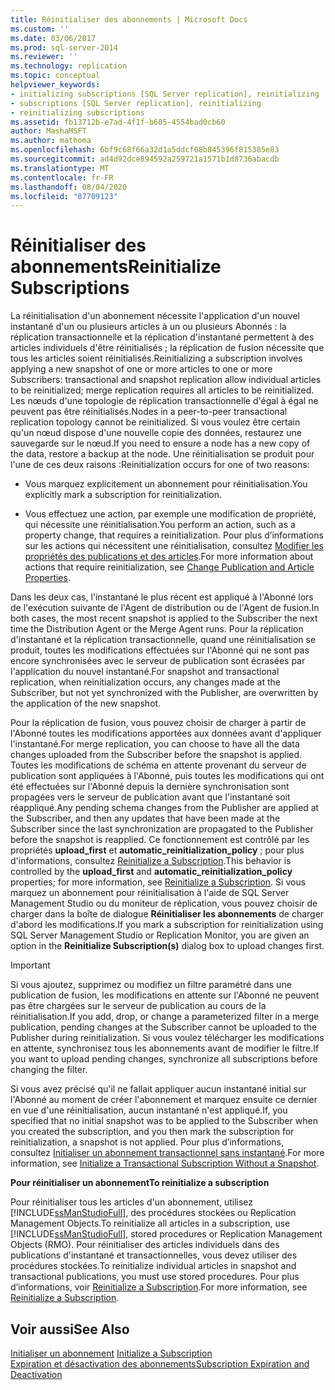 ```yaml
---
title: Réinitialiser des abonnements | Microsoft Docs
ms.custom: ''
ms.date: 03/06/2017
ms.prod: sql-server-2014
ms.reviewer: ''
ms.technology: replication
ms.topic: conceptual
helpviewer_keywords:
- initializing subscriptions [SQL Server replication], reinitializing
- subscriptions [SQL Server replication], reinitializing
- reinitializing subscriptions
ms.assetid: fb13712b-e7ad-4f1f-b605-4554bad0cb60
author: MashaMSFT
ms.author: mathoma
ms.openlocfilehash: 6bf9c68f66a32d1a5ddcf08b845396f815385e83
ms.sourcegitcommit: ad4d92dce894592a259721a1571b1d8736abacdb
ms.translationtype: MT
ms.contentlocale: fr-FR
ms.lasthandoff: 08/04/2020
ms.locfileid: "87709123"
---
```

# <a name="reinitialize-subscriptions"></a><span data-ttu-id="780f6-102">Réinitialiser des abonnements</span><span class="sxs-lookup"><span data-stu-id="780f6-102">Reinitialize Subscriptions</span></span>
  <span data-ttu-id="780f6-103">La réinitialisation d'un abonnement nécessite l'application d'un nouvel instantané d'un ou plusieurs articles à un ou plusieurs Abonnés : la réplication transactionnelle et la réplication d'instantané permettent à des articles individuels d'être réinitialisés ; la réplication de fusion nécessite que tous les articles soient réinitialisés.</span><span class="sxs-lookup"><span data-stu-id="780f6-103">Reinitializing a subscription involves applying a new snapshot of one or more articles to one or more Subscribers: transactional and snapshot replication allow individual articles to be reinitialized; merge replication requires all articles to be reinitialized.</span></span> <span data-ttu-id="780f6-104">Les nœuds d'une topologie de réplication transactionnelle d'égal à égal ne peuvent pas être réinitialisés.</span><span class="sxs-lookup"><span data-stu-id="780f6-104">Nodes in a peer-to-peer transactional replication topology cannot be reinitialized.</span></span> <span data-ttu-id="780f6-105">Si vous voulez être certain qu'un nœud dispose d'une nouvelle copie des données, restaurez une sauvegarde sur le nœud.</span><span class="sxs-lookup"><span data-stu-id="780f6-105">If you need to ensure a node has a new copy of the data, restore a backup at the node.</span></span> <span data-ttu-id="780f6-106">Une réinitialisation se produit pour l'une de ces deux raisons :</span><span class="sxs-lookup"><span data-stu-id="780f6-106">Reinitialization occurs for one of two reasons:</span></span>  
  
-   <span data-ttu-id="780f6-107">Vous marquez explicitement un abonnement pour réinitialisation.</span><span class="sxs-lookup"><span data-stu-id="780f6-107">You explicitly mark a subscription for reinitialization.</span></span>  
  
-   <span data-ttu-id="780f6-108">Vous effectuez une action, par exemple une modification de propriété, qui nécessite une réinitialisation.</span><span class="sxs-lookup"><span data-stu-id="780f6-108">You perform an action, such as a property change, that requires a reinitialization.</span></span> <span data-ttu-id="780f6-109">Pour plus d’informations sur les actions qui nécessitent une réinitialisation, consultez [Modifier les propriétés des publications et des articles](publish/change-publication-and-article-properties.md).</span><span class="sxs-lookup"><span data-stu-id="780f6-109">For more information about actions that require reinitialization, see [Change Publication and Article Properties](publish/change-publication-and-article-properties.md).</span></span>  
  
 <span data-ttu-id="780f6-110">Dans les deux cas, l'instantané le plus récent est appliqué à l'Abonné lors de l'exécution suivante de l'Agent de distribution ou de l'Agent de fusion.</span><span class="sxs-lookup"><span data-stu-id="780f6-110">In both cases, the most recent snapshot is applied to the Subscriber the next time the Distribution Agent or the Merge Agent runs.</span></span> <span data-ttu-id="780f6-111">Pour la réplication d'instantané et la réplication transactionnelle, quand une réinitialisation se produit, toutes les modifications effectuées sur l'Abonné qui ne sont pas encore synchronisées avec le serveur de publication sont écrasées par l'application du nouvel instantané.</span><span class="sxs-lookup"><span data-stu-id="780f6-111">For snapshot and transactional replication, when reinitialization occurs, any changes made at the Subscriber, but not yet synchronized with the Publisher, are overwritten by the application of the new snapshot.</span></span>  
  
 <span data-ttu-id="780f6-112">Pour la réplication de fusion, vous pouvez choisir de charger à partir de l'Abonné toutes les modifications apportées aux données avant d'appliquer l'instantané.</span><span class="sxs-lookup"><span data-stu-id="780f6-112">For merge replication, you can choose to have all the data changes uploaded from the Subscriber before the snapshot is applied.</span></span> <span data-ttu-id="780f6-113">Toutes les modifications de schéma en attente provenant du serveur de publication sont appliquées à l'Abonné, puis toutes les modifications qui ont été effectuées sur l'Abonné depuis la dernière synchronisation sont propagées vers le serveur de publication avant que l'instantané soit réappliqué.</span><span class="sxs-lookup"><span data-stu-id="780f6-113">Any pending schema changes from the Publisher are applied at the Subscriber, and then any updates that have been made at the Subscriber since the last synchronization are propagated to the Publisher before the snapshot is reapplied.</span></span> <span data-ttu-id="780f6-114">Ce fonctionnement est contrôlé par les propriétés **upload_first** et **automatic_reinitialization_policy** ; pour plus d'informations, consultez [Reinitialize a Subscription](reinitialize-a-subscription.md).</span><span class="sxs-lookup"><span data-stu-id="780f6-114">This behavior is controlled by the **upload_first** and **automatic_reinitialization_policy** properties; for more information, see [Reinitialize a Subscription](reinitialize-a-subscription.md).</span></span> <span data-ttu-id="780f6-115">Si vous marquez un abonnement pour réinitialisation à l'aide de SQL Server Management Studio ou du moniteur de réplication, vous pouvez choisir de charger dans la boîte de dialogue **Réinitialiser les abonnements** de charger d'abord les modifications.</span><span class="sxs-lookup"><span data-stu-id="780f6-115">If you mark a subscription for reinitialization using SQL Server Management Studio or Replication Monitor, you are given an option in the **Reinitialize Subscription(s)** dialog box to upload changes first.</span></span>  
  
> [!IMPORTANT]  
>  <span data-ttu-id="780f6-116">Si vous ajoutez, supprimez ou modifiez un filtre paramétré dans une publication de fusion, les modifications en attente sur l'Abonné ne peuvent pas être chargées sur le serveur de publication au cours de la réinitialisation.</span><span class="sxs-lookup"><span data-stu-id="780f6-116">If you add, drop, or change a parameterized filter in a merge publication, pending changes at the Subscriber cannot be uploaded to the Publisher during reinitialization.</span></span> <span data-ttu-id="780f6-117">Si vous voulez télécharger les modifications en attente, synchronisez tous les abonnements avant de modifier le filtre.</span><span class="sxs-lookup"><span data-stu-id="780f6-117">If you want to upload pending changes, synchronize all subscriptions before changing the filter.</span></span>  
  
 <span data-ttu-id="780f6-118">Si vous avez précisé qu'il ne fallait appliquer aucun instantané initial sur l'Abonné au moment de créer l'abonnement et marquez ensuite ce dernier en vue d'une réinitialisation, aucun instantané n'est appliqué.</span><span class="sxs-lookup"><span data-stu-id="780f6-118">If, you specified that no initial snapshot was to be applied to the Subscriber when you created the subscription, and you then mark the subscription for reinitialization, a snapshot is not applied.</span></span> <span data-ttu-id="780f6-119">Pour plus d’informations, consultez [Initialiser un abonnement transactionnel sans instantané](initialize-a-transactional-subscription-without-a-snapshot.md).</span><span class="sxs-lookup"><span data-stu-id="780f6-119">For more information, see [Initialize a Transactional Subscription Without a Snapshot](initialize-a-transactional-subscription-without-a-snapshot.md).</span></span>  
  
 <span data-ttu-id="780f6-120">**Pour réinitialiser un abonnement**</span><span class="sxs-lookup"><span data-stu-id="780f6-120">**To reinitialize a subscription**</span></span>  
  
 <span data-ttu-id="780f6-121">Pour réinitialiser tous les articles d'un abonnement, utilisez [!INCLUDE[ssManStudioFull](../../includes/ssmanstudiofull-md.md)], des procédures stockées ou Replication Management Objects.</span><span class="sxs-lookup"><span data-stu-id="780f6-121">To reinitialize all articles in a subscription, use [!INCLUDE[ssManStudioFull](../../includes/ssmanstudiofull-md.md)], stored procedures or Replication Management Objects (RMO).</span></span> <span data-ttu-id="780f6-122">Pour réinitialiser des articles individuels dans des publications d'instantané et transactionnelles, vous devez utiliser des procédures stockées.</span><span class="sxs-lookup"><span data-stu-id="780f6-122">To reinitialize individual articles in snapshot and transactional publications, you must use stored procedures.</span></span> <span data-ttu-id="780f6-123">Pour plus d’informations, voir [Reinitialize a Subscription](reinitialize-a-subscription.md).</span><span class="sxs-lookup"><span data-stu-id="780f6-123">For more information, see [Reinitialize a Subscription](reinitialize-a-subscription.md).</span></span>  
  
## <a name="see-also"></a><span data-ttu-id="780f6-124">Voir aussi</span><span class="sxs-lookup"><span data-stu-id="780f6-124">See Also</span></span>  
 <span data-ttu-id="780f6-125">[Initialiser un abonnement](initialize-a-subscription.md) </span><span class="sxs-lookup"><span data-stu-id="780f6-125">[Initialize a Subscription](initialize-a-subscription.md) </span></span>  
 [<span data-ttu-id="780f6-126">Expiration et désactivation des abonnements</span><span class="sxs-lookup"><span data-stu-id="780f6-126">Subscription Expiration and Deactivation</span></span>](subscription-expiration-and-deactivation.md)  
  
  
